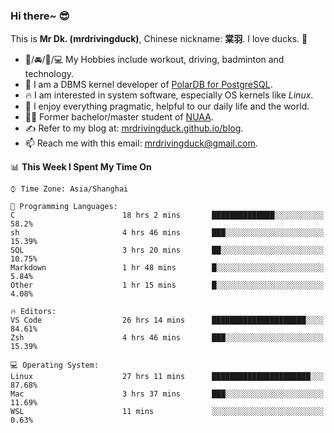 ### Hi there~ 😎

This is **Mr Dk. (mrdrivingduck)**, Chinese nickname: **棠羽**. I love ducks. 🦆

- 💪/🚘/🏸/💻 My Hobbies include workout, driving, badminton and technology.
- 🍊 I am a DBMS kernel developer of [PolarDB for PostgreSQL](https://github.com/ApsaraDB/PolarDB-for-PostgreSQL).
- 🔥 I am interested in system software, especially OS kernels like *Linux*.
- 🔧 I enjoy everything pragmatic, helpful to our daily life and the world.
- 👨‍🎓 Former bachelor/master student of [NUAA](https://en.wikipedia.org/wiki/Nanjing_University_of_Aeronautics_and_Astronautics).
- ✍ Refer to my blog at: [mrdrivingduck.github.io/blog](https://www.mrdrivingduck.cn/blog/#/).
- 📫 Reach me with this email: [mrdrivingduck@gmail.com](mailto:mrdrivingduck@gmail.com).

<!--START_SECTION:waka-->
📊 **This Week I Spent My Time On** 

```text
⌚︎ Time Zone: Asia/Shanghai

💬 Programming Languages: 
C                        18 hrs 2 mins       ██████████████░░░░░░░░░░░   58.2% 
sh                       4 hrs 46 mins       ███░░░░░░░░░░░░░░░░░░░░░░   15.39% 
SQL                      3 hrs 20 mins       ██░░░░░░░░░░░░░░░░░░░░░░░   10.75% 
Markdown                 1 hr 48 mins        █░░░░░░░░░░░░░░░░░░░░░░░░   5.84% 
Other                    1 hr 15 mins        █░░░░░░░░░░░░░░░░░░░░░░░░   4.08%

🔥 Editors: 
VS Code                  26 hrs 14 mins      █████████████████████░░░░   84.61% 
Zsh                      4 hrs 46 mins       ███░░░░░░░░░░░░░░░░░░░░░░   15.39%

💻 Operating System: 
Linux                    27 hrs 11 mins      ██████████████████████░░░   87.68% 
Mac                      3 hrs 37 mins       ███░░░░░░░░░░░░░░░░░░░░░░   11.69% 
WSL                      11 mins             ░░░░░░░░░░░░░░░░░░░░░░░░░   0.63%

```


<!--END_SECTION:waka-->

<!-- ![Mr Dk.'s GitHub Stats](https://github-readme-stats.vercel.app/api?username=mrdrivingduck&count_private&show_icons=true&theme=buefy) -->

<!-- ![Most Used Languages](https://github-readme-stats.vercel.app/api/top-langs/?username=mrdrivingduck&exclude_repo=mips32-CPU,snort-tcp-socket&theme=buefy&layout=compact&langs_count=10) -->


<!--
**mrdrivingduck/mrdrivingduck** is a ✨ _special_ ✨ repository because its `README.md` (this file) appears on your GitHub profile.

Here are some ideas to get you started:

- 🔭 I’m currently working on ...
- 🌱 I’m currently learning ...
- 👯 I’m looking to collaborate on ...
- 🤔 I’m looking for help with ...
- 💬 Ask me about ...
- 📫 How to reach me: ...
- 😄 Pronouns: ...
- ⚡ Fun fact: ...
-->
